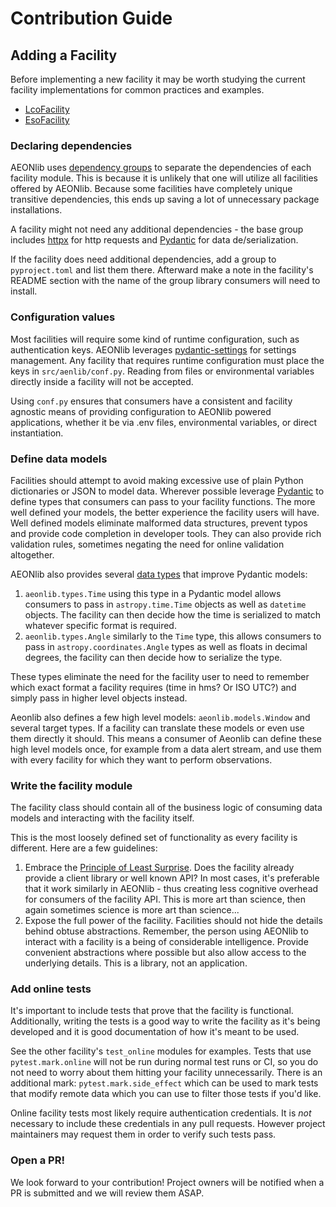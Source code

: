 # Contribution Guide

## Adding a Facility
Before implementing a new facility it may be worth studying the current facility implementations for common practices and examples.

* [LcoFacility](./src/aeonlib/ocs/lco/facility.py)
* [EsoFacility](./src/aeonlib/eso/facility.py)

### Declaring dependencies
AEONlib uses [dependency groups](https://peps.python.org/pep-0735/) to separate the dependencies of each facility module. This is because it is unlikely that one will utilize all facilities offered by AEONlib. Because some facilities have completely unique transitive dependencies, this ends up saving a lot of unnecessary package installations.

A facility might not need any additional dependencies - the base group includes [httpx](https://www.python-httpx.org/) for http requests and [Pydantic](https://pydantic.dev/) for data de/serialization.

If the facility does need additional dependencies, add a group to `pyproject.toml` and list them there. Afterward make a note in the facility's README section with the name of the group library consumers will need to install.

### Configuration values
Most facilities will require some kind of runtime configuration, such as authentication keys. AEONlib leverages [pydantic-settings](https://docs.pydantic.dev/latest/concepts/pydantic_settings/) for settings management. Any facility that requires runtime configuration must place the keys in `src/aenlib/conf.py`. Reading from files or environmental variables directly inside a facility will not be accepted.

Using `conf.py` ensures that consumers have a consistent and facility agnostic means of providing configuration to AEONlib powered applications, whether it be via .env files, environmental variables, or direct instantiation.

### Define data models
Facilities should attempt to avoid making excessive use of plain Python dictionaries or JSON to model data. Wherever possible leverage [Pydantic](https://pydantic.dev/) to define types that consumers can pass to your facility functions. The more well defined your models, the better experience the facility users will have. Well defined models eliminate malformed data structures, prevent typos and provide code completion in developer tools. They can also provide rich validation rules, sometimes negating the need for online validation altogether.

AEONlib also provides several [data types](https://github.com/AEONplus/AEONlib/blob/main/src/aeonlib/types.py) that improve Pydantic models:
1. `aeonlib.types.Time` using this type in a Pydantic model allows consumers to pass in `astropy.time.Time` objects as well as `datetime` objects. The facility can then decide how the time is serialized to match whatever specific format is required.
2. `aeonlib.types.Angle` similarly to the `Time` type, this allows consumers to pass in `astropy.coordinates.Angle` types as well as floats in decimal degrees, the facility can then decide how to serialize the type.

These types eliminate the need for the facility user to need to remember which exact format a facility requires (time in hms? Or ISO UTC?) and simply pass in higher level objects instead.

Aeonlib also defines a few high level models: `aeonlib.models.Window` and several target types. If a facility can translate these models or even use them directly it should. This means a consumer of Aeonlib can define these high level models once, for example from a data alert stream, and use them with every facility for which they want to perform observations.

### Write the facility module
The facility class should contain all of the business logic of consuming data models and interacting with the facility itself.

This is the most loosely defined set of functionality as every facility is different. Here are a few guidelines:

1. Embrace the [Principle of Least Surprise](https://en.wikipedia.org/wiki/Principle_of_least_astonishment). Does the facility already provide a client library or well known API? In most cases, it's preferable that it work similarly in AEONlib - thus creating less cognitive overhead for consumers of the facility API. This is more art than science, then again sometimes science is more art than science...
2. Expose the full power of the facility. Facilities should not hide the details behind obtuse abstractions. Remember, the person using AEONlib to interact with a facility is a being of considerable intelligence. Provide convenient abstractions where possible but also allow access to the underlying details. This is a library, not an application.

### Add online tests
It's important to include tests that prove that the facility is functional. Additionally, writing the tests is a good way to write the facility as it's being developed and it is good documentation of how it's meant to be used.

See the other facility's `test_online` modules for examples. Tests that use `pytest.mark.online` will not be run during normal test runs or CI, so you do not need to worry about them hitting your facility unnecessarily. There is an additional mark: `pytest.mark.side_effect` which can be used to mark tests that modify remote data which you can use to filter those tests if you'd like.

Online facility tests most likely require authentication credentials. It is _not_ necessary to include these credentials in any pull requests. However project maintainers may request them in order to verify such tests pass.

### Open a PR!
We look forward to your contribution! Project owners will be notified when a PR is submitted and we will review them ASAP.
